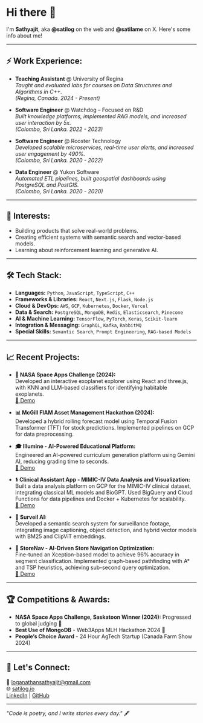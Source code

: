 # Hi there 👋  
I'm **Sathyajit**, aka **@satilog** on the web and **@satilame** on X. Here's some info about me!

---

## ⚡ Work Experience:
- **Teaching Assistant** @ University of Regina  
  *Taught and evaluated labs for courses on Data Structures and Algorithms in C++.*  
  *(Regina, Canada. 2024 - Present)*

- **Software Engineer** @ Watchdog – Focused on R&D  
  *Built knowledge platforms, implemented RAG models, and increased user interaction by 5x.*  
  *(Colombo, Sri Lanka. 2022 - 2023)*

- **Software Engineer** @ Rooster Technology  
  *Developed scalable microservices, real-time user alerts, and increased user engagement by 490%.*  
  *(Colombo, Sri Lanka. 2020 - 2022)*

- **Data Engineer** @ Yukon Software  
  *Automated ETL pipelines, built geospatial dashboards using PostgreSQL and PostGIS.*  
  *(Colombo, Sri Lanka. 2020 - 2020)*

---

## 🌱 Interests:
- Building products that solve real-world problems.
- Creating efficient systems with semantic search and vector-based models.
- Learning about reinforcement learning and generative AI.

---

## 🛠️ Tech Stack:  
- **Languages:** `Python`, `JavaScript`, `TypeScript`, `C++`  
- **Frameworks & Libraries:** `React`, `Next.js`, `Flask`, `Node.js`  
- **Cloud & DevOps:** `AWS`, `GCP`, `Kubernetes`, `Docker`, `Vercel`  
- **Data & Search:** `PostgreSQL`, `MongoDB`, `Redis`, `Elasticsearch`, `Pinecone`  
- **AI & Machine Learning:** `TensorFlow`, `PyTorch`, `Keras`, `Scikit-learn`  
- **Integration & Messaging:** `GraphQL`, `Kafka`, `RabbitMQ`  
- **Special Skills:** `Semantic Search`, `Prompt Engineering`, `RAG-based Models`

---

## 📈 Recent Projects:
- **🌌 NASA Space Apps Challenge (2024):**  
  Developed an interactive exoplanet explorer using React and three.js, with KNN and LLM-based classifiers for identifying habitable exoplanets.  
  [🎥 Demo](https://www.youtube.com/watch?v=SYPQo4-P5J0)

- **📊 McGill FIAM Asset Management Hackathon (2024):**  
  Developed a hybrid rolling forecast model using Temporal Fusion Transformer (TFT) for stock predictions. Implemented pipelines on GCP for data preprocessing.  

- **🎓 Illumine - AI-Powered Educational Platform:**  
  Engineered an AI-powered curriculum generation platform using Gemini AI, reducing grading time to seconds.  
  [🎥 Demo](https://www.youtube.com/watch?v=F8cMYcFo8No)

- **⚕️ Clinical Assistant App - MIMIC-IV Data Analysis and Visualization:**  
  Built a data analysis platform on GCP for the MIMIC-IV clinical dataset, integrating classical ML models and BioGPT. Used BigQuery and Cloud Functions for data pipelines and Docker + Kubernetes for scalability.  
  [🎥 Demo](https://www.youtube.com/watch?v=DL0GQEr2-RA)

- **🎥 Surveil AI:**  
  Developed a semantic search system for surveillance footage, integrating image captioning, object detection, and hybrid vector models with BM25 and ClipViT embeddings.

- **🛒 StoreNav - AI-Driven Store Navigation Optimization:**  
  Fine-tuned an Xception-based model to achieve 96% accuracy in segment classification. Implemented graph-based pathfinding with A* and TSP heuristics, achieving sub-second query optimization.  
  [🎥 Demo](https://www.loom.com/share/ada57420b1ba44bfa09c84e6b2049c22)

---

## 🏆 Competitions & Awards:
- **NASA Space Apps Challenge, Saskatoon Winner (2024):** Progressed to global judging 🌌  
- **Best Use of MongoDB** - Web3Apps MLH Hackathon 2024 🏅  
- **People’s Choice Award** - 24 Hour AgTech Startup (Canada Farm Show 2024)

---

## 🤝 Let's Connect:
📧 [loganathansathyajit@gmail.com](mailto:loganathansathyajit@gmail.com)  
🌐 [satilog.io](https://satilog.io)  
[LinkedIn](https://linkedin.com/in/sathyajit-loganathan) | [GitHub](https://github.com/satilog)

---

*"Code is poetry, and I write stories every day."* 🖋️